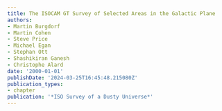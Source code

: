 ```yaml
---
title: The ISOCAM GT Survey of Selected Areas in the Galactic Plane
authors:
- Martin Burgdorf
- Martin Cohen
- Steve Price
- Michael Egan
- Stephan Ott
- Shashikiran Ganesh
- Christophe Alard
date: '2000-01-01'
publishDate: '2024-03-25T16:45:48.215080Z'
publication_types:
- chapter
publication: '*ISO Survey of a Dusty Universe*'
---
```


